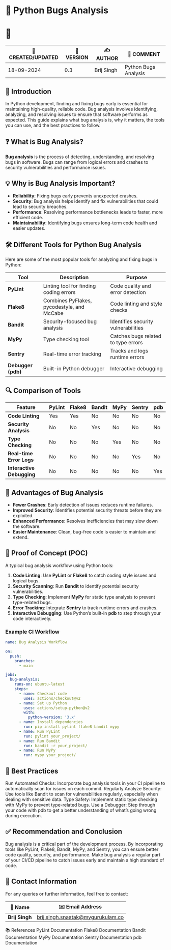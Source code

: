 
# 🐍 Python Bugs Analysis

# 🚀
| 📅 CREATED/UPDATED | 📌 VERSION | ✍️ AUTHOR    | 📝 COMMENT                     |
|--------------------|------------|--------------|--------------------------------|
| 18-09-2024         | 0.3        | Brij Singh   | Python Bugs Analysis         |

## 📘 Introduction
In Python development, finding and fixing bugs early is essential for maintaining high-quality, reliable code. Bug analysis involves identifying, analyzing, and resolving issues to ensure that software performs as expected. This guide explains what bug analysis is, why it matters, the tools you can use, and the best practices to follow.

## ❓ What is Bug Analysis?
**Bug analysis** is the process of detecting, understanding, and resolving bugs in software. Bugs can range from logical errors and crashes to security vulnerabilities and performance issues.

## 💡 Why is Bug Analysis Important?
- **Reliability**: Fixing bugs early prevents unexpected crashes.
- **Security**: Bug analysis helps identify and fix vulnerabilities that could lead to security breaches.
- **Performance**: Resolving performance bottlenecks leads to faster, more efficient code.
- **Maintainability**: Identifying bugs ensures long-term code health and easier updates.

## 🛠️ Different Tools for Python Bug Analysis
Here are some of the most popular tools for analyzing and fixing bugs in Python:

| Tool             | Description                               | Purpose                            |
|------------------|-------------------------------------------|------------------------------------|
| **PyLint**       | Linting tool for finding coding errors     | Code quality and error detection   |
| **Flake8**       | Combines PyFlakes, pycodestyle, and McCabe | Code linting and style checks      |
| **Bandit**       | Security-focused bug analysis              | Identifies security vulnerabilities|
| **MyPy**         | Type checking tool                        | Catches bugs related to type errors|
| **Sentry**       | Real-time error tracking                   | Tracks and logs runtime errors     |
| **Debugger (pdb)**| Built-in Python debugger                  | Interactive debugging              |

## 🔍 Comparison of Tools

| Feature               | PyLint | Flake8 | Bandit | MyPy | Sentry | pdb  |
|-----------------------|--------|--------|--------|------|--------|------|
| **Code Linting**       | Yes    | Yes    | No     | No   | No     | No   |
| **Security Analysis**  | No     | No     | Yes    | No   | No     | No   |
| **Type Checking**      | No     | No     | No     | Yes  | No     | No   |
| **Real-time Error Logs**| No    | No     | No     | No   | Yes    | No   |
| **Interactive Debugging**| No   | No     | No     | No   | No     | Yes  |

## 🌟 Advantages of Bug Analysis
- **Fewer Crashes**: Early detection of issues reduces runtime failures.
- **Improved Security**: Identifies potential security threats before they are exploited.
- **Enhanced Performance**: Resolves inefficiencies that may slow down the software.
- **Easier Maintenance**: Clean, bug-free code is easier to maintain and extend.

## 🔧 Proof of Concept (POC)
A typical bug analysis workflow using Python tools:

1. **Code Linting**: Use **PyLint** or **Flake8** to catch coding style issues and logical bugs.
2. **Security Scanning**: Run **Bandit** to identify potential security vulnerabilities.
3. **Type Checking**: Implement **MyPy** for static type analysis to prevent type-related bugs.
4. **Error Tracking**: Integrate **Sentry** to track runtime errors and crashes.
5. **Interactive Debugging**: Use Python’s built-in **pdb** to step through your code interactively.

### Example CI Workflow
```yaml
name: Bug Analysis Workflow

on:
  push:
    branches:
      - main

jobs:
  bug-analysis:
    runs-on: ubuntu-latest
    steps:
      - name: Checkout code
        uses: actions/checkout@v2
      - name: Set up Python
        uses: actions/setup-python@v2
        with:
          python-version: '3.x'
      - name: Install dependencies
        run: pip install pylint flake8 bandit mypy
      - name: Run PyLint
        run: pylint your_project/
      - name: Run Bandit
        run: bandit -r your_project/
      - name: Run MyPy
        run: mypy your_project/


```
 ## 📝  Best Practices 
Run Automated Checks: Incorporate bug analysis tools in your CI pipeline to automatically scan for issues on each commit.
Regularly Analyze Security: Use tools like Bandit to scan for vulnerabilities regularly, especially when dealing with sensitive data.
Type Safety: Implement static type checking with MyPy to prevent type-related bugs.
Use a Debugger: Step through your code with pdb to get a better understanding of what’s going wrong during execution.

## ✅ Recommendation and Conclusion
Bug analysis is a critical part of the development process. By incorporating tools like PyLint, Flake8, Bandit, MyPy, and Sentry, you can ensure better code quality, security, and performance. Make bug analysis a regular part of your CI/CD pipeline to catch issues early and maintain a high standard of code.


## 📧 Contact Information

For any queries or further information, feel free to contact:

| 📛 Name       | ✉️ Email Address                    |
|---------------|-------------------------------------|
| **Brij Singh**| brij.singh.snaatak@mygurukulam.co   

📚 References
PyLint Documentation
Flake8 Documentation
Bandit Documentation
MyPy Documentation
Sentry Documentation
pdb Documentation

